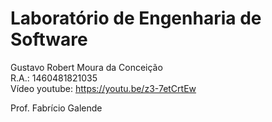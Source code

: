 # Laboratório de Engenharia de Software

Gustavo Robert Moura da Conceição <br />
R.A.: 1460481821035 <br />
Vídeo youtube: https://youtu.be/z3-7etCrtEw

Prof. Fabrício Galende
